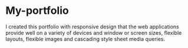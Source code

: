 # My-portfolio
I created this portfolio with responsive design that the web applications provide well on a variety of devices and window or screen sizes, flexible layouts, flexible images and cascading style sheet media queries.
